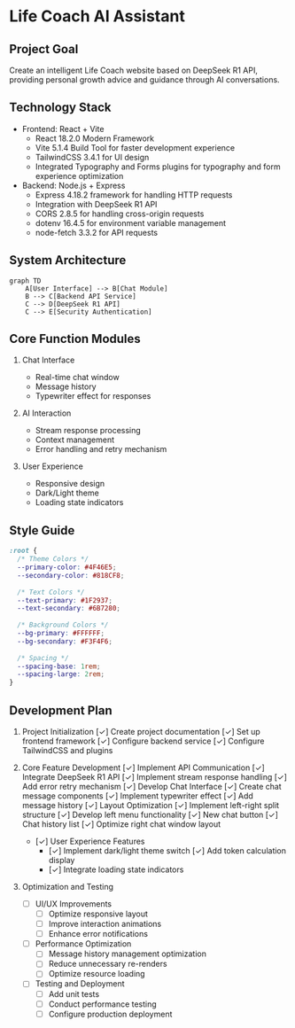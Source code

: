 # Life Coach AI Assistant

## Project Goal
Create an intelligent Life Coach website based on DeepSeek R1 API, providing personal growth advice and guidance through AI conversations.

## Technology Stack
- Frontend: React + Vite
  - React 18.2.0 Modern Framework
  - Vite 5.1.4 Build Tool for faster development experience
  - TailwindCSS 3.4.1 for UI design
  - Integrated Typography and Forms plugins for typography and form experience optimization
- Backend: Node.js + Express
  - Express 4.18.2 framework for handling HTTP requests
  - Integration with DeepSeek R1 API
  - CORS 2.8.5 for handling cross-origin requests
  - dotenv 16.4.5 for environment variable management
  - node-fetch 3.3.2 for API requests

## System Architecture
```mermaid
graph TD
    A[User Interface] --> B[Chat Module]
    B --> C[Backend API Service]
    C --> D[DeepSeek R1 API]
    C --> E[Security Authentication]
```

## Core Function Modules
1. Chat Interface
   - Real-time chat window
   - Message history
   - Typewriter effect for responses

2. AI Interaction
   - Stream response processing
   - Context management
   - Error handling and retry mechanism

3. User Experience
   - Responsive design
   - Dark/Light theme
   - Loading state indicators

## Style Guide
```css
:root {
  /* Theme Colors */
  --primary-color: #4F46E5;
  --secondary-color: #818CF8;
  
  /* Text Colors */
  --text-primary: #1F2937;
  --text-secondary: #6B7280;
  
  /* Background Colors */
  --bg-primary: #FFFFFF;
  --bg-secondary: #F3F4F6;
  
  /* Spacing */
  --spacing-base: 1rem;
  --spacing-large: 2rem;
}
```

## Development Plan
1. Project Initialization
   [✓] Create project documentation
   [✓] Set up frontend framework
   [✓] Configure backend service
   [✓] Configure TailwindCSS and plugins

2. Core Feature Development
   [✓] Implement API Communication
     [✓] Integrate DeepSeek R1 API
     [✓] Implement stream response handling
     [✓] Add error retry mechanism
   [✓] Develop Chat Interface
     [✓] Create chat message components
     [✓] Implement typewriter effect
     [✓] Add message history
   [✓] Layout Optimization
     [✓] Implement left-right split structure
     [✓] Develop left menu functionality
       [✓] New chat button
       [✓] Chat history list
     [✓] Optimize right chat window layout
   - [✓] User Experience Features
     - [✓] Implement dark/light theme switch
     [✓] Add token calculation display
     - [✓] Integrate loading state indicators

3. Optimization and Testing
   - [ ] UI/UX Improvements
     - [ ] Optimize responsive layout
     - [ ] Improve interaction animations
     - [ ] Enhance error notifications
   - [ ] Performance Optimization
     - [ ] Message history management optimization
     - [ ] Reduce unnecessary re-renders
     - [ ] Optimize resource loading
   - [ ] Testing and Deployment
     - [ ] Add unit tests
     - [ ] Conduct performance testing
     - [ ] Configure production deployment